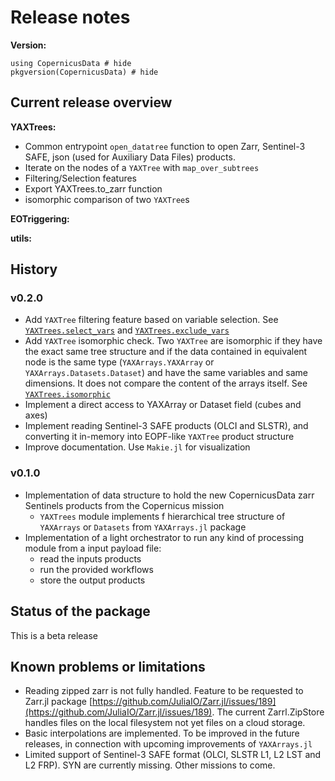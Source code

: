 # Release notes

**Version:**
```@example env
using CopernicusData # hide
pkgversion(CopernicusData) # hide
```

## Current release overview

**YAXTrees:**

* Common entrypoint `open_datatree` function to open Zarr, Sentinel-3 SAFE, json (used for Auxiliary Data Files) products.
* Iterate on the nodes of a `YAXTree` with `map_over_subtrees`
* Filtering/Selection features
* Export YAXTrees.to_zarr function
* isomorphic comparison of two `YAXTree`s

**EOTriggering:**

**utils:**


## History

### v0.2.0

* Add `YAXTree` filtering feature based on variable selection. See [`YAXTrees.select_vars`](@ref) and [`YAXTrees.exclude_vars`](@ref)
* Add `YAXTree` isomorphic check. Two `YAXTree` are isomorphic if they have the exact same tree structure and if the data contained in equivalent node
is the same type (`YAXArrays.YAXArray` or `YAXArrays.Datasets.Dataset`) and have the same variables and same dimensions. 
It does not compare the content of the arrays itself. See [`YAXTrees.isomorphic`](@ref)
* Implement a direct access to YAXArray or Dataset field (cubes and axes)
* Implement reading Sentinel-3 SAFE products (OLCI and SLSTR), and converting it in-memory into EOPF-like `YAXTree` product structure
* Improve documentation. Use `Makie.jl` for visualization

### v0.1.0

* Implementation of data structure to hold the new CopernicusData zarr Sentinels products from the Copernicus mission
    * `YAXTrees` module implements f hierarchical tree structure of `YAXArrays` or `Datasets` from `YAXArrays.jl` package
* Implementation of a light orchestrator to run any kind of processing module from a input payload file: 
    * read the inputs products
    * run the provided workflows
    * store the output products

## Status of the package

This is a beta release

## Known problems or limitations
 * Reading zipped zarr is not fully handled. Feature to be requested to Zarr.jl package [https://github.com/JuliaIO/Zarr.jl/issues/189](https://github.com/JuliaIO/Zarr.jl/issues/189). The current Zarrl.ZipStore handles files on the local filesystem not yet files on a cloud storage.
 * Basic interpolations are implemented. To be improved in the future releases, in connection with upcoming improvements of `YAXArrays.jl`
 * Limited support of Sentinel-3 SAFE format (OLCI, SLSTR L1, L2 LST and L2 FRP). SYN are currently missing. Other missions to come.

